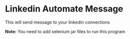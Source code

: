 # Linkedin Automate Message
This will send message to your linkedin connections

**Note:** You need to add selenium jar files to run this program
